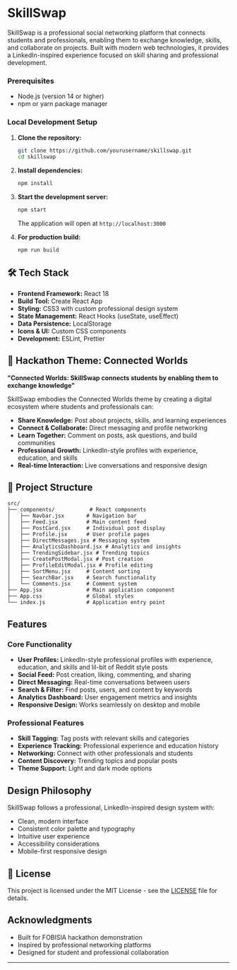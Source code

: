 # SkillSwap

SkillSwap is a professional social networking platform that connects students and professionals, enabling them to exchange knowledge, skills, and collaborate on projects. Built with modern web technologies, it provides a LinkedIn-inspired experience focused on skill sharing and professional development.


### Prerequisites
- Node.js (version 14 or higher)
- npm or yarn package manager

### Local Development Setup

1. **Clone the repository:**
   ```bash
   git clone https://github.com/yourusername/skillswap.git
   cd skillswap
   ```

2. **Install dependencies:**
   ```bash
   npm install
   ```

3. **Start the development server:**
   ```bash
   npm start
   ```
   The application will open at `http://localhost:3000`

4. **For production build:**
   ```bash
   npm run build
   ```

## 🛠 Tech Stack

- **Frontend Framework:** React 18
- **Build Tool:** Create React App
- **Styling:** CSS3 with custom professional design system
- **State Management:** React Hooks (useState, useEffect)
- **Data Persistence:** LocalStorage
- **Icons & UI:** Custom CSS components
- **Development:** ESLint, Prettier

## 🎯 Hackathon Theme: Connected Worlds

**"Connected Worlds: SkillSwap connects students by enabling them to exchange knowledge"**

SkillSwap embodies the Connected Worlds theme by creating a digital ecosystem where students and professionals can:

- **Share Knowledge:** Post about projects, skills, and learning experiences
- **Connect & Collaborate:** Direct messaging and profile networking
- **Learn Together:** Comment on posts, ask questions, and build communities
- **Professional Growth:** LinkedIn-style profiles with experience, education, and skills
- **Real-time Interaction:** Live conversations and responsive design

## 📁 Project Structure

```
src/
├── components/           # React components
│   ├── Navbar.jsx       # Navigation bar
│   ├── Feed.jsx         # Main content feed
│   ├── PostCard.jsx     # Individual post display
│   ├── Profile.jsx      # User profile pages
│   ├── DirectMessages.jsx # Messaging system
│   ├── AnalyticsDashboard.jsx # Analytics and insights
│   ├── TrendingSidebar.jsx # Trending topics
│   ├── CreatePostModal.jsx # Post creation
│   ├── ProfileEditModal.jsx # Profile editing
│   ├── SortMenu.jsx     # Content sorting
│   ├── SearchBar.jsx    # Search functionality
│   └── Comments.jsx     # Comment system
├── App.jsx              # Main application component
├── App.css              # Global styles
└── index.js             # Application entry point
```

## Features

### Core Functionality
- **User Profiles:** LinkedIn-style professional profiles with experience, education, and skills and lil-bit of Reddit style posts
- **Social Feed:** Post creation, liking, commenting, and sharing
- **Direct Messaging:** Real-time conversations between users
- **Search & Filter:** Find posts, users, and content by keywords
- **Analytics Dashboard:** User engagement metrics and insights
- **Responsive Design:** Works seamlessly on desktop and mobile

### Professional Features
- **Skill Tagging:** Tag posts with relevant skills and categories
- **Experience Tracking:** Professional experience and education history
- **Networking:** Connect with other professionals and students
- **Content Discovery:** Trending topics and popular posts
- **Theme Support:** Light and dark mode options

## Design Philosophy

SkillSwap follows a professional, LinkedIn-inspired design system with:
- Clean, modern interface
- Consistent color palette and typography
- Intuitive user experience
- Accessibility considerations
- Mobile-first responsive design



## 📄 License

This project is licensed under the MIT License - see the [LICENSE](LICENSE) file for details.

## Acknowledgments

- Built for FOBISIA hackathon demonstration
- Inspired by professional networking platforms
- Designed for student and professional collaboration

---


